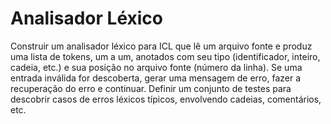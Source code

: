 # Analisador Léxico

Construir um analisador léxico para ICL que lê um arquivo fonte e produz uma lista de tokens, um a um, anotados com seu tipo (identificador, inteiro, cadeia, etc.) e sua posição no arquivo fonte (número da linha). Se uma entrada inválida for descoberta, gerar uma mensagem de erro, fazer a recuperação do erro e continuar. Definir um conjunto de testes para descobrir casos de erros léxicos típicos, envolvendo cadeias, comentários, etc.

